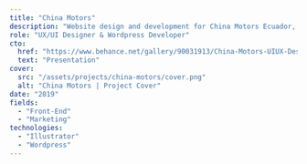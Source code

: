 ```yaml
---
title: "China Motors"
description: "Website design and development for China Motors Ecuador, a company that imports and distributes vehicles from China."
role: "UX/UI Designer & Wordpress Developer"
cto:
  href: "https://www.behance.net/gallery/90031913/China-Motors-UIUX-Design-Web-development"
  text: "Presentation"
cover:
  src: "/assets/projects/china-motors/cover.png"
  alt: "China Motors | Project Cover"
date: "2019"
fields:
  - "Front-End"
  - "Marketing"
technologies:
  - "Illustrator"
  - "Wordpress"
---
```

